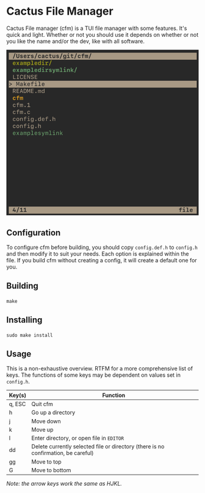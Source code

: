 # Cactus File Manager

Cactus File manager (cfm) is a TUI file manager with some features. It's quick
and light. Whether or not you should use it depends on whether or not you like
the name and/or the dev, like with all software.

![Example Configuration](screenshot.png)

## Configuration

To configure cfm before building, you should copy `config.def.h` to `config.h`
and then modify it to suit your needs. Each option is explained within the file.
If you build cfm without creating a config, it will create a default one for
you.

## Building

`make`

## Installing

`sudo make install`

## Usage

This is a non-exhaustive overview. RTFM for a more comprehensive list of keys.
The functions of some keys may be dependent on values set in `config.h`.

| Key(s) | Function |
| ------ | -------- |
| q, ESC | Quit cfm |
| h | Go up a directory |
| j | Move down |
| k | Move up |
| l | Enter directory, or open file in `EDITOR` |
| dd | Delete currently selected file or directory (there is no confirmation, be careful) |
| gg | Move to top |
| G | Move to bottom |

*Note: the arrow keys work the same as HJKL.*
